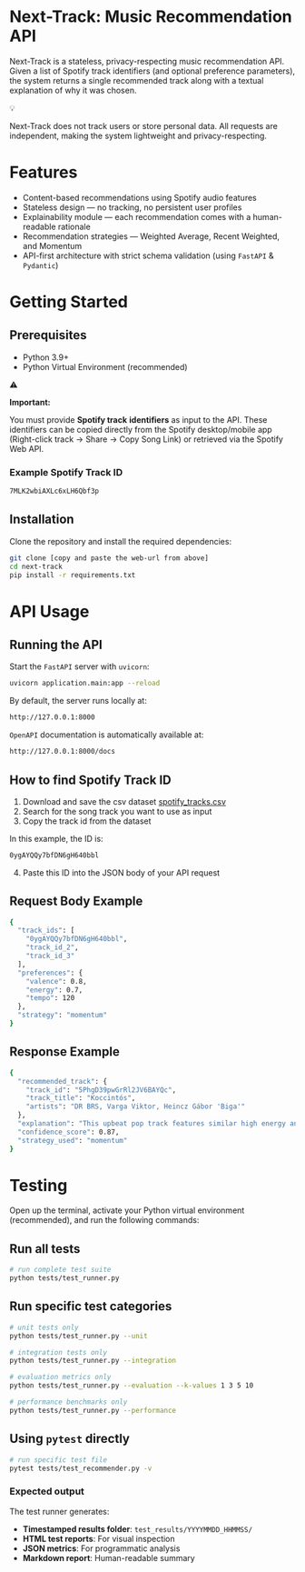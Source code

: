 # Next-Track: Music Recommendation API

Next-Track is a stateless, privacy-respecting music recommendation API. Given a list of Spotify track identifiers (and optional preference parameters), the system returns a single recommended track along with a textual explanation of why it was chosen. 

<aside>
💡

Next-Track does not track users or store personal data. All requests are independent, making the system lightweight and privacy-respecting.

</aside>

# Features

- Content-based recommendations using Spotify audio features
- Stateless design — no tracking, no persistent user profiles
- Explainability module — each recommendation comes with a human-readable rationale
- Recommendation strategies — Weighted Average, Recent Weighted, and Momentum
- API-first architecture with strict schema validation (using `FastAPI` & `Pydantic`)

# Getting Started

## Prerequisites

- Python 3.9+
- Python Virtual Environment (recommended)

<aside>
⚠️

**Important:**

You must provide **Spotify track** **identifiers** as input to the API. These identifiers can be copied directly from the Spotify desktop/mobile app (Right-click track → Share → Copy Song Link) or retrieved via the Spotify Web API.

</aside>

### Example Spotify Track ID

```bash
7MLK2wbiAXLc6xLH6Qbf3p
```

## Installation

Clone the repository and install the required dependencies:

```bash
git clone [copy and paste the web-url from above]
cd next-track
pip install -r requirements.txt
```

# API Usage

## Running the API

Start the `FastAPI` server with `uvicorn`:

```bash
uvicorn application.main:app --reload
```

By default, the server runs locally at:

```bash
http://127.0.0.1:8000
```

`OpenAPI` documentation is automatically available at:

```bash
http://127.0.0.1:8000/docs
```

## How to find Spotify Track ID

1. Download and save the csv dataset [spotify_tracks.csv](https://drive.google.com/file/d/1_PPD5VLmK9NPDrtFegn0fWuPVtCZzpa8/view?usp=sharing)
2. Search for the song track you want to use as input
3. Copy the track id from the dataset

In this example, the ID is:

```bash
0ygAYQQy7bfDN6gH640bbl
```

4. Paste this ID into the JSON body of your API request

## Request Body Example

```bash
{
  "track_ids": [
    "0ygAYQQy7bfDN6gH640bbl",
    "track_id_2",
    "track_id_3"
  ],
  "preferences": {
    "valence": 0.8,
    "energy": 0.7,
    "tempo": 120
  },
  "strategy": "momentum"
}

```

## Response Example

```bash
{
  "recommended_track": {
    "track_id": "5PhgD39pwGrRl2JV6BAYQc",
    "track_title": "Koccintós",
    "artists": "DR BRS, Varga Viktor, Heincz Gábor 'Biga'"
  },
  "explanation": "This upbeat pop track features similar high energy and positive mood, while picking up the pace, following your listening progression, honouring your upbeat preference (strong match).",
  "confidence_score": 0.87,
  "strategy_used": "momentum"
}

```

# Testing

Open up the terminal, activate your Python virtual environment (recommended), and run the following commands:

## Run all tests

```bash
# run complete test suite
python tests/test_runner.py
```

## Run specific test categories

```bash
# unit tests only
python tests/test_runner.py --unit

# integration tests only  
python tests/test_runner.py --integration

# evaluation metrics only
python tests/test_runner.py --evaluation --k-values 1 3 5 10

# performance benchmarks only
python tests/test_runner.py --performance
```

## Using `pytest` directly

```bash
# run specific test file
pytest tests/test_recommender.py -v
```

### Expected output

The test runner generates:

- **Timestamped results folder**: `test_results/YYYYMMDD_HHMMSS/`
- **HTML test reports**: For visual inspection
- **JSON metrics**: For programmatic analysis
- **Markdown report**: Human-readable summary